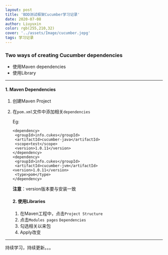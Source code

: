 ```yaml
---
layout: post
title: 'BDD测试框架Cucumber学习记录'
date: 2020-07-08
author: Liuyuxin
color: rgb(255,210,32)
cover: '../assets/Image/cucumber.jepg'
tags: 学习记录
---
```


### Two ways of creating Cucumber dependencies

- 使用Maven dependencies
- 使用Library

---

#### 1. Maven Dependencies

1. 创建Maven Project

2. 在`pom.xml`文件中添加相关`dependencies`

   Eg:

   ```
   <dependency>
   	<groupId>info.cukes</groupId>
   	<artifactId>cucumber-java</artifactId>
   	<scope>test</scope>
   	<version>1.0.11</version>
   </dependency>
   <dependency>
   	<groupId>info.cukes</groupId>
   	<artifactId>cucumber-jvm</artifactId>				   				    <version>1.0.11</version>
   	<type>pom</type>
   </dependency>
   ```

   **注意**：version版本要与安装一致

   #### 2. 使用Libraries

   1. 在Maven工程中，点击`Project Structure`
   2. 点击`Modules pages` `Dependencies`
   3. 勾选相关以来包
   4. Apply改变

---

持续学习，持续更新。。。